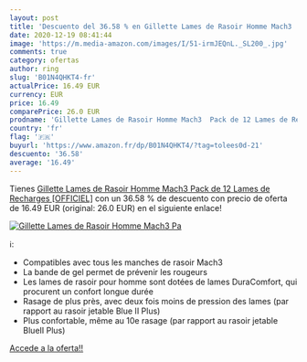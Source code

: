 ```yaml
---
layout: post
title: 'Descuento del 36.58 % en Gillette Lames de Rasoir Homme Mach3  Pa'
date: 2020-12-19 08:41:44
image: 'https://m.media-amazon.com/images/I/51-irmJEQnL._SL200_.jpg'
comments: true
category: ofertas
author: ring
slug: 'B01N4QHKT4-fr'
actualPrice: 16.49 EUR
currency: EUR
price: 16.49
comparePrice: 26.0 EUR
prodname: 'Gillette Lames de Rasoir Homme Mach3  Pack de 12 Lames de Recharges [OFFICIEL]'
country: 'fr'
flag: '🇫🇷'
buyurl: 'https://www.amazon.fr/dp/B01N4QHKT4/?tag=tolees0d-21'
descuento: '36.58'
average: '16.49'
---
```


Tienes [Gillette Lames de Rasoir Homme Mach3  Pack de 12 Lames de Recharges [OFFICIEL]](https://www.amazon.fr/dp/B01N4QHKT4/?tag=tolees0d-21) con un 36.58 % de descuento con precio de oferta de 16.49 EUR (original: 26.0 EUR) en el siguiente enlace!

[![Gillette Lames de Rasoir Homme Mach3  Pa](https://m.media-amazon.com/images/I/51-irmJEQnL._SL200_.jpg)](https://www.amazon.fr/dp/B01N4QHKT4/?tag=tolees0d-21)

ℹ️:

- Compatibles avec tous les manches de rasoir Mach3
- La bande de gel permet de prévenir les rougeurs
- Les lames de rasoir pour homme sont dotées de lames DuraComfort, qui procurent un confort longue durée
- Rasage de plus près, avec deux fois moins de pression des lames (par rapport au rasoir jetable Blue II Plus)
- Plus confortable, même au 10e rasage (par rapport au rasoir jetable BlueII Plus)

[Accede a la oferta!!](https://www.amazon.fr/dp/B01N4QHKT4/?tag=tolees0d-21)
